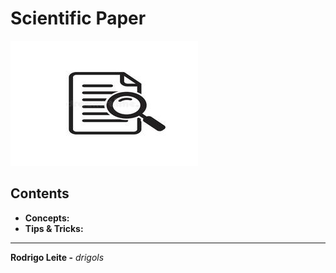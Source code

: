 # Scientific Paper

![img](res/logo.jpg)

## Contents

 - **Concepts:**
 - **Tips & Tricks:**

---

**Rodrigo Leite -** *drigols*

